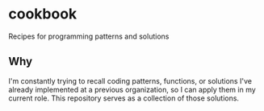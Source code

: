# cookbook
Recipes for programming patterns and solutions

## Why
I'm constantly trying to recall coding patterns, functions, or solutions I've already implemented at a previous organization, so I can apply them in my current role. This repository serves as a collection of those solutions.
